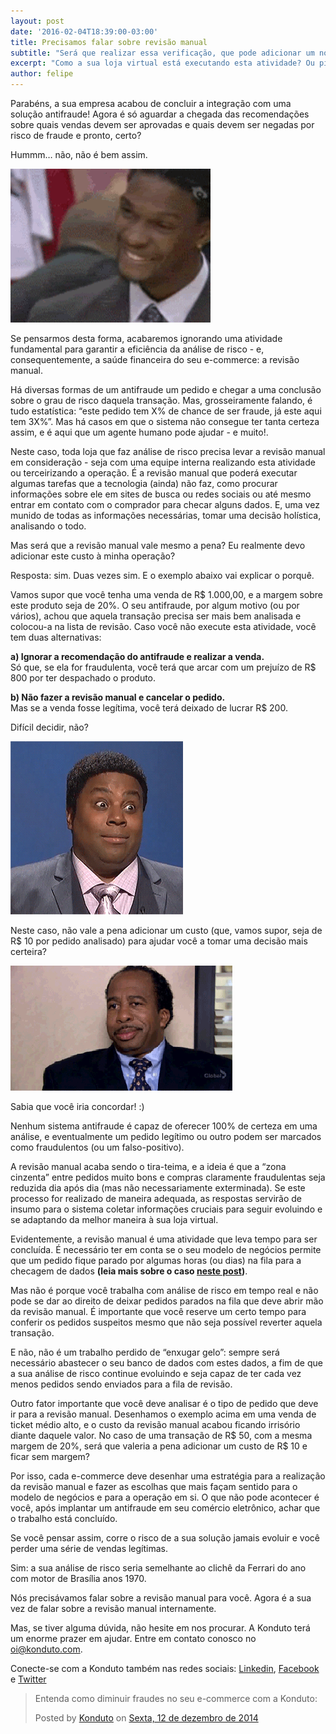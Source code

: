 ```yaml
---
layout: post
date: '2016-02-04T18:39:00-03:00'
title: Precisamos falar sobre revisão manual
subtitle: "Será que realizar essa verificação, que pode adicionar um novo custo à sua operação, realmente vale a pena?"
excerpt: "Como a sua loja virtual está executando esta atividade? Ou pior: será que você nem está fazendo essa verificação?"
author: felipe
---
```

Parabéns, a sua empresa acabou de concluir a integração com uma solução antifraude! Agora é só aguardar a chegada das recomendações sobre quais vendas devem ser aprovadas e quais devem ser negadas por risco de fraude e pronto, certo?

Hummm… não, não é bem assim. 

![gif sqn](/images/160204-sqn.gif)

Se pensarmos desta forma, acabaremos ignorando uma atividade fundamental para garantir a eficiência da análise de risco - e, consequentemente, a saúde financeira do seu e-commerce: a revisão manual. 

Há diversas formas de um antifraude um pedido e chegar a uma conclusão sobre o grau de risco daquela transação. Mas, grosseiramente falando, é tudo estatística: “este pedido tem X% de chance de ser fraude, já este aqui tem 3X%”. Mas há casos em que o sistema não consegue ter tanta certeza assim, e é aqui que um agente humano pode ajudar - e muito!.

Neste caso, toda loja que faz análise de risco precisa levar a revisão manual em consideração - seja com uma equipe interna realizando esta atividade ou terceirizando a operação. É a revisão manual que poderá executar algumas tarefas que a tecnologia (ainda) não faz, como procurar informações sobre ele em sites de busca ou redes sociais ou até mesmo entrar em contato com o comprador para checar alguns dados. E, uma vez munido de todas as informações necessárias, tomar uma decisão holística, analisando o todo.

Mas será que a revisão manual vale mesmo a pena? Eu realmente devo adicionar este custo à minha operação?

Resposta: sim. Duas vezes sim. E o exemplo abaixo vai explicar o porquê. 

Vamos supor que você tenha uma venda de R$ 1.000,00, e a margem sobre este produto seja de 20%. O seu antifraude, por algum motivo (ou por vários), achou que aquela transação precisa ser mais bem analisada e colocou-a na lista de revisão. Caso você não execute esta atividade, você tem duas alternativas: 

**a) Ignorar a recomendação do antifraude e realizar a venda.**    
Só que, se ela for fraudulenta, você terá que arcar com um prejuízo de R$ 800 por ter despachado o produto. 

**b) Não fazer a revisão manual e cancelar o pedido.**   
Mas se a venda fosse legítima, você terá deixado de lucrar R$ 200.

Difícil decidir, não? 

![gif e agora](/images/160204-tough-decision.gif)

Neste caso, não vale a pena adicionar um custo (que, vamos supor, seja de R$ 10 por pedido analisado) para ajudar você a tomar uma decisão mais certeira?

![gif e agora](/images/160204-iagree.gif)

Sabia que você iria concordar! :) 

Nenhum sistema antifraude é capaz de oferecer 100% de certeza em uma análise, e eventualmente um pedido legítimo ou outro podem ser marcados como fraudulentos (ou um falso-positivo).
 
A revisão manual acaba sendo o tira-teima, e a ideia é que a “zona cinzenta” entre pedidos muito bons e compras claramente fraudulentas seja reduzida dia após dia (mas não necessariamente exterminada). Se este processo for realizado de maneira adequada, as respostas servirão de insumo para o sistema coletar informações cruciais para seguir evoluindo e se adaptando da melhor maneira à sua loja virtual. 

Evidentemente, a revisão manual é uma atividade que leva tempo para ser concluída. É necessário ter em conta se o seu modelo de negócios permite que um pedido fique parado por algumas horas (ou dias) na fila para a checagem de dados **(leia mais sobre o caso [neste post](http://blog.konduto.com/pt/2015/12/analise-tempo-real-fraude-x-delivery-o-que-fazer/?utm_source=konduto&utm_medium=blog&utm_campaign=conteudo))**. 

Mas não é porque você trabalha com análise de risco em tempo real e não pode se dar ao direito de deixar pedidos parados na fila que deve abrir mão da revisão manual. É importante que você reserve um certo tempo para conferir os pedidos suspeitos mesmo que não seja possível reverter aquela transação. 

E não, não é um trabalho perdido de “enxugar gelo”: sempre será necessário abastecer o seu banco de dados com estes dados, a fim de que a sua análise de risco continue evoluindo e seja capaz de ter cada vez menos pedidos sendo enviados para a fila de revisão. 

Outro fator importante que você deve analisar é o tipo de pedido que deve ir para a revisão manual. Desenhamos o exemplo acima em uma venda de ticket médio alto, e o custo da revisão manual acabou ficando irrisório diante daquele valor. No caso de uma transação de R$ 50, com a mesma margem de 20%, será que valeria a pena adicionar um custo de R$ 10 e ficar sem margem? 

Por isso, cada e-commerce deve desenhar uma estratégia para a realização da revisão manual e fazer as escolhas que mais façam sentido para o modelo de negócios e para a operação em si. O que não pode acontecer é você, após implantar um antifraude em seu comércio eletrônico, achar que o trabalho está concluído. 

Se você pensar assim, corre o risco de a sua solução jamais evoluir e você perder uma série de vendas legítimas. 

Sim: a sua análise de risco seria semelhante ao clichê da Ferrari do ano com motor de Brasília anos 1970. 

Nós precisávamos falar sobre a revisão manual para você. Agora é a sua vez de falar sobre a revisão manual internamente. 

Mas, se tiver alguma dúvida, não hesite em nos procurar. A Konduto terá um enorme prazer em ajudar. Entre em contato conosco no [oi@konduto.com](mailto:oi@konduto.com).

Conecte-se com a Konduto também nas redes sociais: [Linkedin](https://www.linkedin.com/company/konduto), [Facebook](https://www.facebook.com/konduto) e [Twitter](https://twitter.com/KondutoBR)  

<div id="fb-root"></div><script>(function(d, s, id) {  var js, fjs = d.getElementsByTagName(s)[0];  if (d.getElementById(id)) return;  js = d.createElement(s); js.id = id;  js.src = "//connect.facebook.net/pt_BR/sdk.js#xfbml=1&version=v2.3";  fjs.parentNode.insertBefore(js, fjs);}(document, 'script', 'facebook-jssdk'));</script><div class="fb-post" data-href="https://www.facebook.com/konduto/videos/613187352119217/" data-width="650"><div class="fb-xfbml-parse-ignore"><blockquote cite="https://www.facebook.com/konduto/videos/613187352119217/"><p>Entenda como diminuir fraudes no seu e-commerce com a Konduto:</p>Posted by <a href="https://www.facebook.com/konduto/">Konduto</a> on&nbsp;<a href="https://www.facebook.com/konduto/videos/613187352119217/">Sexta, 12 de dezembro de 2014</a></blockquote></div></div>